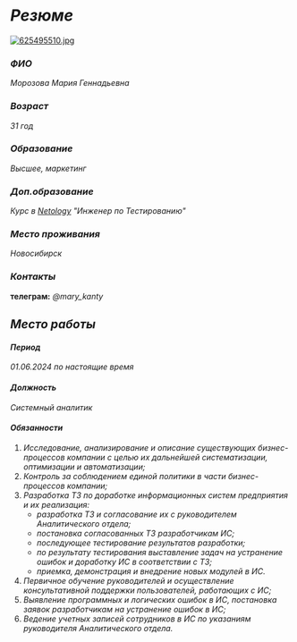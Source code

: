 # ___Резюме___

[![625495510.jpg](https://s.iimg.su/s/13/th_Vp3TmpgRDGIXQNtBTjEd6p3kcNDPk2spUfVq7V3d.jpg)](https://iimg.su/i/tMsgJ)

### ___ФИО___
_Морозова Мария Геннадьевна_

### ___Возраст___
_31 год_

### ___Образование___
_Высшее, маркетинг_

### ___Доп.образование___
_Курс в [Netology](https://netology.ru/) "Инженер по Тестированию"_

### ___Место проживания___
_Новосибирск_

### ___Контакты___
__телеграм:__ _@mary_kanty_

## ___Место работы___

#### ___Период___
_01.06.2024 по настоящие время_

#### ___Должность___
_Системный аналитик_

#### ___Обязанности___
1. _Исследование, анализирование и описание существующих бизнес-процессов компании с целью их дальнейшей систематизации, оптимизации и автоматизации;_
2. _Контроль за соблюдением единой политики в части бизнес-процессов компании;_
3. _Разработка ТЗ по доработке информационных систем предприятия и их реализация:_
   - _разработка ТЗ и согласование их с руководителем Аналитического отдела;_
   - _постановка согласованных ТЗ разработчикам ИС;_
   - _последующее тестирование результатов разработки;_
   - _по результату тестирования выставление задач на устранение ошибок и доработку ИС в соответствии с ТЗ;_
   - _приемка, демонстрация и внедрение новых модулей в ИС._
4. _Первичное обучение руководителей и осуществление консультативной поддержки пользователей, работающих с ИС;_
5. _Выявление программных и логических ошибок в ИС, постановка заявок разработчикам на устранение ошибок в ИС;_
6. _Ведение учетных записей сотрудников в ИС по указаниям руководителя Аналитического отдела._